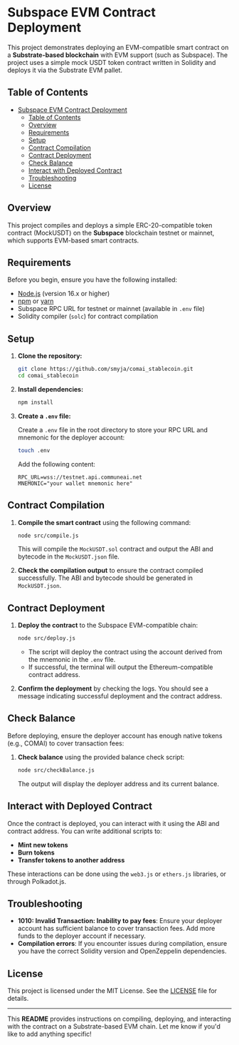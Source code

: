 # Subspace EVM Contract Deployment

This project demonstrates deploying an EVM-compatible smart contract on a **Substrate-based blockchain** with EVM support (such as Subspace). The project uses a simple mock USDT token contract written in Solidity and deploys it via the Substrate EVM pallet.

## Table of Contents

- [Subspace EVM Contract Deployment](#subspace-evm-contract-deployment)
  - [Table of Contents](#table-of-contents)
  - [Overview](#overview)
  - [Requirements](#requirements)
  - [Setup](#setup)
  - [Contract Compilation](#contract-compilation)
  - [Contract Deployment](#contract-deployment)
  - [Check Balance](#check-balance)
  - [Interact with Deployed Contract](#interact-with-deployed-contract)
  - [Troubleshooting](#troubleshooting)
  - [License](#license)

## Overview

This project compiles and deploys a simple ERC-20-compatible token contract (MockUSDT) on the **Subspace** blockchain testnet or mainnet, which supports EVM-based smart contracts.

## Requirements

Before you begin, ensure you have the following installed:

- [Node.js](https://nodejs.org/en/) (version 16.x or higher)
- [npm](https://www.npmjs.com/) or [yarn](https://yarnpkg.com/)
- Subspace RPC URL for testnet or mainnet (available in `.env` file)
- Solidity compiler (`solc`) for contract compilation

## Setup

1. **Clone the repository:**

   ```bash
   git clone https://github.com/smyja/comai_stablecoin.git
   cd comai_stablecoin
   ```

2. **Install dependencies:**

   ```bash
   npm install
   ```

3. **Create a `.env` file:**

   Create a `.env` file in the root directory to store your RPC URL and mnemonic for the deployer account:

   ```bash
   touch .env
   ```

   Add the following content:

   ```env
   RPC_URL=wss://testnet.api.communeai.net
   MNEMONIC="your wallet mnemonic here"
   ```

## Contract Compilation

1. **Compile the smart contract** using the following command:

   ```bash
   node src/compile.js
   ```

   This will compile the `MockUSDT.sol` contract and output the ABI and bytecode in the `MockUSDT.json` file.

2. **Check the compilation output** to ensure the contract compiled successfully. The ABI and bytecode should be generated in `MockUSDT.json`.

## Contract Deployment

1. **Deploy the contract** to the Subspace EVM-compatible chain:

   ```bash
   node src/deploy.js
   ```

   - The script will deploy the contract using the account derived from the mnemonic in the `.env` file.
   - If successful, the terminal will output the Ethereum-compatible contract address.

2. **Confirm the deployment** by checking the logs. You should see a message indicating successful deployment and the contract address.

## Check Balance

Before deploying, ensure the deployer account has enough native tokens (e.g., COMAI) to cover transaction fees:

1. **Check balance** using the provided balance check script:

   ```bash
   node src/checkBalance.js
   ```

   The output will display the deployer address and its current balance.

## Interact with Deployed Contract

Once the contract is deployed, you can interact with it using the ABI and contract address. You can write additional scripts to:

- **Mint new tokens**
- **Burn tokens**
- **Transfer tokens to another address**

These interactions can be done using the `web3.js` or `ethers.js` libraries, or through Polkadot.js.

## Troubleshooting

- **1010: Invalid Transaction: Inability to pay fees**: Ensure your deployer account has sufficient balance to cover transaction fees. Add more funds to the deployer account if necessary.
- **Compilation errors**: If you encounter issues during compilation, ensure you have the correct Solidity version and OpenZeppelin dependencies.

## License

This project is licensed under the MIT License. See the [LICENSE](LICENSE) file for details.

---

This **README** provides instructions on compiling, deploying, and interacting with the contract on a Substrate-based EVM chain. Let me know if you'd like to add anything specific!